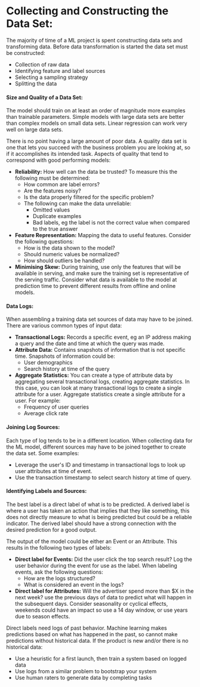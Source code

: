 # Collecting and Constructing the Data Set: 
The majority of time of a ML project is spent constructing data sets and transforming data. Before data transformation 
is started the data set must be constructed:
* Collection of raw data
* Identifying feature and label sources
* Selecting a sampling strategy
* Splitting the data

#### Size and Quality of a Data Set:
The model should train on at least an order of magnitude more examples than trainable parameters. Simple models with 
large data sets are better than complex models on small data sets. Linear regression can work very well on large 
data sets.  

There is no point having a large amount of poor data. A quality data set is one that lets you succeed with the business 
problem you are looking at, so if it accomplishes its intended task. Aspects of quality that tend to correspond with 
good performing models:
* **Reliability:** How well can the data be trusted? To measure this the following must be determined:  
    * How common are label errors?
    * Are the features noisy?
    * Is the data properly filtered for the specific problem?
    * The following can make the data unreliable:
        * Omitted values
        * Duplicate examples
        * Bad labels, eg the label is not the correct value when compared to the true answer
* **Feature Representation:** Mapping the data to useful features. Consider the following questions:
    * How is the data shown to the model?
    * Should numeric values be normalized?
    * How should outliers be handled?
* **Minimising Skew:** During training, use only the features that will be available in serving, and make sure 
the training set is representative of the serving traffic. Consider what data is available to the model at prediction 
time to prevent different results from offline and online models.

#### Data Logs:  
When assembling a training data set sources of data may have to be joined. There are various common types of input data: 
* **Transactional Logs:** Records a specific event, eg an IP address making a query and the date and time at which the 
query was made.
* **Attribute Data:** Contains snapshots of information that is not specific time. Snapshots of information could be:
    * User demographics
    * Search history at time of the query
* **Aggregate Statistics:** You can create a type of attribute data by aggregating several transactional logs, creating 
aggregate statistics. In this case, you can look at many transactional logs to create a single attribute for a user. 
Aggregate statistics create a single attribute for a user. For example: 
    * Frequency of user queries
    * Average click rate 

#### Joining Log Sources:  
Each type of log tends to be in a different location. When collecting data for the ML model, different sources may have 
to be joined together to create the data set. Some examples:  
* Leverage the user's ID and timestamp in transactional logs to look up user attributes at time of event.
* Use the transaction timestamp to select search history at time of query.  

#### Identifying Labels and Sources: 
The best label is a direct label of what is to be predicted. A derived label is where a user has taken an action that 
implies that they like something, this does not directly measure to what is being predicted but could be a reliable 
indicator. The derived label should have a strong connection with the desired prediction for a good output.  

The output of the model could be either an Event or an Attribute. This results in the following two types of labels:  
* **Direct label for Events:** Did the user click the top search result? Log the user behavior during the event for use 
as the label. When labeling events, ask the following questions:
    * How are the logs structured?
    * What is considered an event in the logs?
* **Direct label for Attributes:** Will the advertiser spend more than $X in the next week? use the previous days of 
data to predict what will happen in the subsequent days. Consider seasonality or cyclical effects, weekends could have 
an impact so use a 14 day window, or use years due to season effects.  

Direct labels need logs of past behavior. Machine learning makes predictions based on what has happened in the past, 
so cannot make predictions without historical data. If the product is new and/or there is no historical data:
* Use a heuristic for a first launch, then train a system based on logged data
* Use logs from a similar problem to bootstrap your system
* Use human raters to generate data by completing tasks
